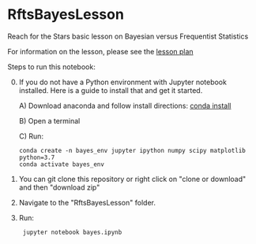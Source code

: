 # RftsBayesLesson
Reach for the Stars basic lesson on Bayesian versus Frequentist Statistics

For information on the lesson, please see the [lesson plan](https://github.com/CIERA-Northwestern/RftsBayesLesson/blob/master/lesson_plan.pdf)

Steps to run this notebook:

 0) If you do not have a Python environment with Jupyter notebook installed. Here is a guide to install that and get it started. 

 	A) Download anaconda and follow install directions: [conda install](https://docs.anaconda.com/anaconda/install/)

 	B) Open a terminal

 	C) Run: 

 		conda create -n bayes_env jupyter ipython numpy scipy matplotlib python=3.7
 		conda activate bayes_env

1) You can git clone this repository or right click on "clone or download" and then "download zip"

2) Navigate to the "RftsBayesLesson" folder.

3) Run:

		jupyter notebook bayes.ipynb
